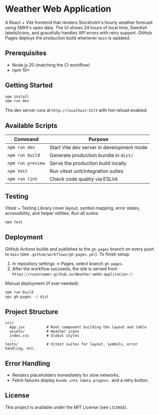 # Weather Web Application

A React + Vite frontend that renders Stockholm's hourly weather forecast using SMHI's open data. The UI shows 24 hours of local time, Swedish labels/icons, and gracefully handles API errors with retry support. GitHub Pages deploys the production build whenever `main` is updated.

## Prerequisites

- Node.js 20 (matching the CI workflow)
- npm 10+

## Getting Started

```bash
npm install
npm run dev
```

The dev server runs at `http://localhost:5173` with hot-reload enabled.

## Available Scripts

| Command           | Purpose |
| ----------------- | ------- |
| `npm run dev`     | Start Vite dev server in development mode |
| `npm run build`   | Generate production bundle in `dist/` |
| `npm run preview` | Serve the production build locally |
| `npm test`        | Run vitest unit/integration suites |
| `npm run lint`    | Check code quality via ESLint |

## Testing

Vitest + Testing Library cover layout, symbol mapping, error states, accessibility, and helper utilities. Run all suites:

```bash
npm test
```

## Deployment

GitHub Actions builds and publishes to the `gh-pages` branch on every push to `main` (see `.github/workflows/gh-pages.yml`). To finish setup:

1. In repository settings → Pages, select branch `gh-pages`.
2. After the workflow succeeds, the site is served from `https://<username>.github.io/Weather-webb-application-/`.

Manual deployment (if ever needed):

```bash
npm run build
npx gh-pages -d dist
```

## Project Structure

```
src/
  App.jsx          # Root component building the layout and table
  assets/          # Weather icons
  index.css        # Global styles
  ...
tests/             # Vitest suites for layout, symbols, error handling, etc.
```

## Error Handling

- Renders placeholders immediately for slow networks.
- Fetch failures display `Kunde inte hämta prognos.` and a retry button.

## License

This project is available under the MIT License (see `LICENSE`).

